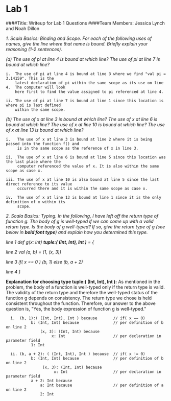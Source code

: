 # Lab 1
####Title:        Writeup for Lab 1 Questions
####Team Members: Jessica Lynch and Noah Dillon


_1. Scala Basics: Binding and Scope.  For each of the following uses of names, give the line where_
   _that name is bound.  Briefly explain your reasoning (1-2 sentences)._

  _(a) The use of pi at line 4 is bound at which line?  The use of pi at line 7 is bound at which_
       _line?_
    
    i.  The use of pi at line 4 is bound at line 3 where we find "val pi = 3.14159". This is the 
        latest declaration of pi within the same scope as its use on line 4.  The computer will look
        here first to find the value assigned to pi referenced at line 4.
    
    ii. The use of pi at line 7 is bound at line 1 since this location is where pi is last defined
        within the same scope.

  _(b) The use of x at line 3 is bound at which line? The use of x at line 6 is bound at which line?_
      _The use of x at line 10 is bound at which line? The use of x at line 13 is bound at which line?_
    
    i.   The use of x at line 3 is bound at line 2 where it is being passed into the function f() and 
         is in the same scope as the reference of x in line 3.  
    
    ii.  The use of x at line 6 is bound at line 5 since this location was the last place where the 
         computer referenced the value of x. It is also within the same scope as case x.
         
    iii. The use of x at line 10 is also bound at line 5 since the last direct reference to its value 
         occurred there and it is within the same scope as case x.
    
    iv.  The use of x at line 13 is bound at line 1 since it is the only definition of x within its
         scope.
    
_2. Scala Basics: Typing. In the following, I have left off the return type of function g.  The body_
   _of g is well-typed if we can come up with a valid return type.  Is the body of g well-typed?_
   _If so, give the return type of g (see below in **bold font type**) and explain how you determined_
   _this type._


  _line 1      def g(x: Int) **tuple:( (Int, Int), Int )** = {_
  
  _line 2          val (a, b) = (1, (x, 3))_
  
  _line 3          if( x == 0 ) (b, 1) else (b, a + 2)_
  
  _line 4      }_


  **Explanation for choosing type tuple:( (Int, Int), Int ):**
  As mentioned in the problem, the body of a function is well-typed only if the return type is
  valid.  The validity of the return type and therefore the well-typed status of the function g
  depends on consistency. The return type we chose is held consistent throughout the function.
  Therefore, our answer to the above question is, "Yes, the body expression of function g is 
  well-typed." 
       
      i.  (b, 1):( (Int, Int), Int ) because       // if( x == 0)
               b: (Int, Int) because               // per definition of b on line 2
                   (x, 3): (Int, Int) because 	  
                        x: Int                     // per declaration in parameter field
               1: Int
               
      ii. (b, a + 2): ( (Int, Int), Int ) because  // if( x != 0)
               b: (Int, Int) because               // per definition of b on line 2
                    (x, 3): (Int, Int) because 	 
                         x: Int                    // per declaration in parameter field
               a + 2: Int because
                   a: Int because                  // per definition of a on line 2                
                   2: Int          		
       






